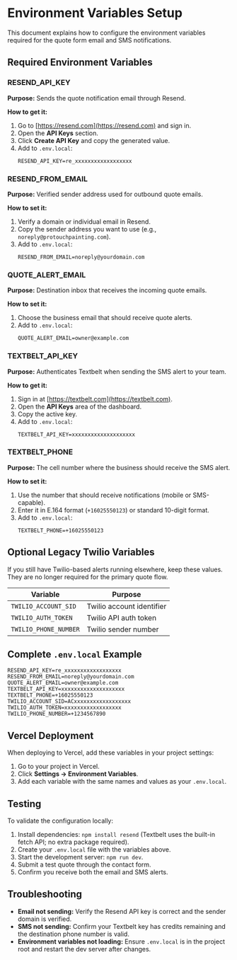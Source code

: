 # Environment Variables Setup

This document explains how to configure the environment variables required for the quote form email and SMS notifications.

## Required Environment Variables

### RESEND_API_KEY
**Purpose:** Sends the quote notification email through Resend.

**How to get it:**
1. Go to [https://resend.com](https://resend.com) and sign in.
2. Open the **API Keys** section.
3. Click **Create API Key** and copy the generated value.
4. Add to `.env.local`:
   ```
   RESEND_API_KEY=re_xxxxxxxxxxxxxxxxxx
   ```

### RESEND_FROM_EMAIL
**Purpose:** Verified sender address used for outbound quote emails.

**How to set it:**
1. Verify a domain or individual email in Resend.
2. Copy the sender address you want to use (e.g., `noreply@protouchpainting.com`).
3. Add to `.env.local`:
   ```
   RESEND_FROM_EMAIL=noreply@yourdomain.com
   ```

### QUOTE_ALERT_EMAIL
**Purpose:** Destination inbox that receives the incoming quote emails.

**How to set it:**
1. Choose the business email that should receive quote alerts.
2. Add to `.env.local`:
   ```
   QUOTE_ALERT_EMAIL=owner@example.com
   ```

### TEXTBELT_API_KEY
**Purpose:** Authenticates Textbelt when sending the SMS alert to your team.

**How to get it:**
1. Sign in at [https://textbelt.com](https://textbelt.com).
2. Open the **API Keys** area of the dashboard.
3. Copy the active key.
4. Add to `.env.local`:
   ```
   TEXTBELT_API_KEY=xxxxxxxxxxxxxxxxxxxx
   ```

### TEXTBELT_PHONE
**Purpose:** The cell number where the business should receive the SMS alert.

**How to set it:**
1. Use the number that should receive notifications (mobile or SMS-capable).
2. Enter it in E.164 format (`+16025550123`) or standard 10-digit format.
3. Add to `.env.local`:
   ```
   TEXTBELT_PHONE=+16025550123
   ```

## Optional Legacy Twilio Variables

If you still have Twilio-based alerts running elsewhere, keep these values. They are no longer required for the primary quote flow.

| Variable | Purpose |
| --- | --- |
| `TWILIO_ACCOUNT_SID` | Twilio account identifier |
| `TWILIO_AUTH_TOKEN` | Twilio API auth token |
| `TWILIO_PHONE_NUMBER` | Twilio sender number |

## Complete `.env.local` Example

```env
RESEND_API_KEY=re_xxxxxxxxxxxxxxxxxx
RESEND_FROM_EMAIL=noreply@yourdomain.com
QUOTE_ALERT_EMAIL=owner@example.com
TEXTBELT_API_KEY=xxxxxxxxxxxxxxxxxxxx
TEXTBELT_PHONE=+16025550123
TWILIO_ACCOUNT_SID=ACxxxxxxxxxxxxxxxxxx
TWILIO_AUTH_TOKEN=xxxxxxxxxxxxxxxxxx
TWILIO_PHONE_NUMBER=+1234567890
```

## Vercel Deployment

When deploying to Vercel, add these variables in your project settings:

1. Go to your project in Vercel.
2. Click **Settings → Environment Variables**.
3. Add each variable with the same names and values as your `.env.local`.

## Testing

To validate the configuration locally:
1. Install dependencies: `npm install resend` (Textbelt uses the built-in fetch API; no extra package required).
2. Create your `.env.local` file with the variables above.
3. Start the development server: `npm run dev`.
4. Submit a test quote through the contact form.
5. Confirm you receive both the email and SMS alerts.

## Troubleshooting

- **Email not sending:** Verify the Resend API key is correct and the sender domain is verified.
- **SMS not sending:** Confirm your Textbelt key has credits remaining and the destination phone number is valid.
- **Environment variables not loading:** Ensure `.env.local` is in the project root and restart the dev server after changes.
